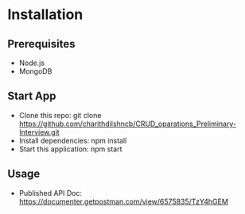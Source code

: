 # Installation

## Prerequisites

- Node.js
- MongoDB
    
## Start App

- Clone this repo: git clone https://github.com/charithdilshncb/CRUD_oparations_Preliminary-Interview.git
- Install dependencies: npm install
- Start this application: npm start
        
## Usage

- Published API Doc: https://documenter.getpostman.com/view/6575835/TzY4hGEM